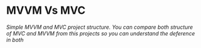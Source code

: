 # MVVM Vs MVC

*Simple MVVM and MVC project structure.*
*You can compare both structure of MVC and MVVM from this projects so you can understand the deference in both*
